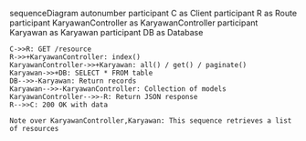 sequenceDiagram
    autonumber
    participant C as Client
    participant R as Route
    participant KaryawanController as KaryawanController
    participant Karyawan as Karyawan
    participant DB as Database
    
    C->>R: GET /resource
    R->>+KaryawanController: index()
    KaryawanController->>+Karyawan: all() / get() / paginate()
    Karyawan->>+DB: SELECT * FROM table
    DB-->>-Karyawan: Return records
    Karyawan-->>-KaryawanController: Collection of models
    KaryawanController-->>-R: Return JSON response
    R-->>C: 200 OK with data
    
    Note over KaryawanController,Karyawan: This sequence retrieves a list of resources
  